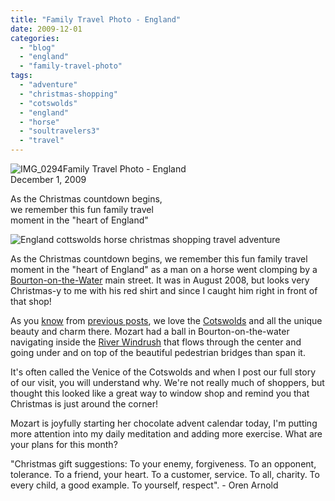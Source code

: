 ```yaml
---
title: "Family Travel Photo - England"
date: 2009-12-01
categories: 
  - "blog"
  - "england"
  - "family-travel-photo"
tags: 
  - "adventure"
  - "christmas-shopping"
  - "cotswolds"
  - "england"
  - "horse"
  - "soultravelers3"
  - "travel"
---
```


 ![IMG_0294](https://pub-ac94b3f306b24c0dba4238943c97f2e1.r2.dev/6a00e5502a95078833012875ed7209970c.jpg)Family Travel Photo - England  
December 1, 2009

As the Christmas countdown begins,  
we remember this fun family travel  
moment in the "heart of England"

<!--more-->

![England cottswolds horse christmas shopping travel adventure](https://pub-ac94b3f306b24c0dba4238943c97f2e1.r2.dev/6a00e5502a95078833012875ed5a3d970c.jpg)  

As the Christmas countdown begins, we remember this fun family travel moment in the "heart of England" as a man on a horse went clomping by a [Bourton-on-the-Water](http://en.wikipedia.org/wiki/Bourton-on-the-Water) main street. It was in August 2008, but looks very Christmas-y to me with his red shirt and since I caught him right in front of that shop!

As you [know](https://pub-ac94b3f306b24c0dba4238943c97f2e1.r2.dev/2009/09/family-travel-photo-england-cotswolds-church-heart-of-england.html) from [previous posts](https://pub-ac94b3f306b24c0dba4238943c97f2e1.r2.dev/2009/02/swimming-with-swans-stratforduponavon-england-uk.html), we love the [Cotswolds](http://en.wikipedia.org/wiki/Cotswolds) and all the unique beauty and charm there. Mozart had a ball in Bourton-on-the-water navigating inside the [River Windrush](http://en.wikipedia.org/wiki/River_Windrush) that flows through the center and going under and on top of the beautiful pedestrian bridges than span it.

It's often called the Venice of the Cotswolds and when I post our full story of our visit, you will understand why. We're not really much of shoppers, but thought this looked like a great way to window shop and remind you that Christmas is just around the corner!

Mozart is joyfully starting her chocolate advent calendar today, I'm putting more attention into my daily meditation and adding more exercise. What are your plans for this month?

"Christmas gift suggestions: To your enemy, forgiveness. To an opponent, tolerance. To a friend, your heart. To a customer, service. To all, charity. To every child, a good example. To yourself, respect". - Oren Arnold

#

